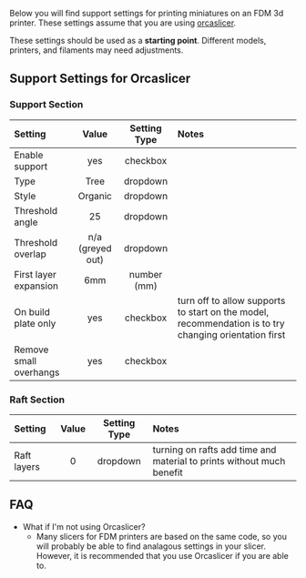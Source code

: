 Below you will find support settings for printing miniatures on an FDM 3d printer. These settings assume that you are using [orcaslicer](https://orcaslicer.net).

These settings should be used as a **starting point**. Different models, printers, and filaments may need adjustments.

## Support Settings for Orcaslicer

### Support Section
| **Setting**    | **Value** | **Setting Type** | **Notes** |
| :-------- | :-------: | :---:| :--- |
| Enable support  | yes    | checkbox |   | 
| Type | Tree     | dropdown |   |
| Style    | Organic    | dropdown |   |
| Threshold angle | 25 | dropdown |   |
| Threshold overlap | n/a (greyed out) | dropdown |   |
| First layer expansion | 6mm | number (mm) |   |
| On build plate only | yes | checkbox | turn off to allow supports to start on the model, recommendation is to try changing orientation first |
| Remove small overhangs | yes | checkbox | |

### Raft Section
| **Setting**    | **Value** | **Setting Type** | **Notes** |
| :-------- | :-------: | :---:| :--- |
| Raft layers  | 0    | dropdown | turning on rafts add time and material to prints without much benefit |

## FAQ
* What if I'm not using Orcaslicer?
    * Many slicers for FDM printers are based on the same code, so you will probably be able to find analagous settings in your slicer. However, it is recommended that you use Orcaslicer if you are able to.

